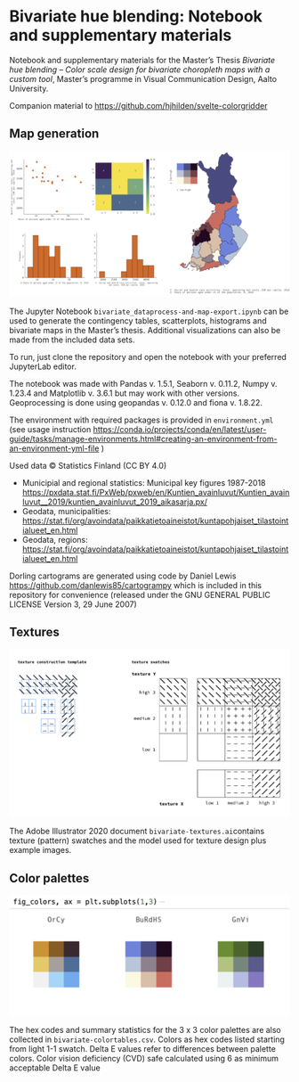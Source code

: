 # Bivariate hue blending: Notebook and supplementary materials
Notebook and supplementary materials for the Master’s Thesis _Bivariate hue blending – Color scale design for bivariate choropleth maps with a custom tool_, Master’s programme in Visual Communication Design, Aalto University.

Companion material to https://github.com/hjhilden/svelte-colorgridder

## Map generation

![Contingency table, histograms, bivariate map design](images/bivariate-map.png)

The Jupyter Notebook `bivariate_dataprocess-and-map-export.ipynb` can be used to generate the contingency tables, scatterplots, histograms and bivariate maps in the Master’s thesis. Additional visualizations can also be made from the included data sets.

To run, just clone the repository and open the notebook with your preferred JupyterLab editor. 

The notebook was made with Pandas v. 1.5.1, Seaborn v. 0.11.2, Numpy v. 1.23.4 and Matplotlib v. 3.6.1 but may work with other versions. Geoprocessing is done using geopandas v. 0.12.0 and fiona v. 1.8.22. 

The environment with required packages is provided in 
`environment.yml` (see usage instruction https://conda.io/projects/conda/en/latest/user-guide/tasks/manage-environments.html#creating-an-environment-from-an-environment-yml-file )

Used data © Statistics Finland (CC BY 4.0)
- Municipial and regional statistics: Municipal key figures 1987-2018 https://pxdata.stat.fi/PxWeb/pxweb/en/Kuntien_avainluvut/Kuntien_avainluvut__2019/kuntien_avainluvut_2019_aikasarja.px/
- Geodata, municipalities: https://stat.fi/org/avoindata/paikkatietoaineistot/kuntapohjaiset_tilastointialueet_en.html
- Geodata, regions: https://stat.fi/org/avoindata/paikkatietoaineistot/kuntapohjaiset_tilastointialueet_en.html

Dorling cartograms are generated using code by Daniel Lewis https://github.com/danlewis85/cartogrampy which is included in this repository for convenience (released under the GNU GENERAL PUBLIC LICENSE Version 3, 29 June 2007)

## Textures
![Texture construction and texture palettes](images/textures.png)

The Adobe Illustrator 2020 document `bivariate-textures.ai`contains texture (pattern) swatches and the model used for texture design plus example images. 

## Color palettes
![Three new bivariate color palettes](images/colorpalettes.png)

The hex codes and summary statistics for the 3 x 3 color palettes are also collected in 
`bivariate-colortables.csv`.
Colors as hex codes listed starting from light 1-1 swatch.
Delta E values refer to differences between palette colors.
Color vision deficiency (CVD) safe calculated using 6 as minimum acceptable Delta E value 